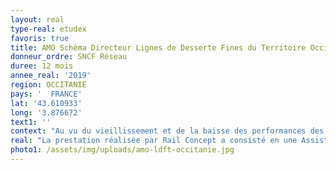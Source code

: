 ```yaml
---
layout: real
type-real: etudex
favoris: true
title: AMO Schéma Directeur Lignes de Desserte Fines du Territoire Occitanie
donneur_ordre: SNCF Réseau
duree: 12 mois
annee_real: '2019'
region: OCCITANIE
pays: '  FRANCE'
lat: '43.610933'
long: '3.876672'
text1: ''
context: "Au vu du vieillissement et de la baisse des performances des lignes de desserte fine du territoire, malgré les efforts significatifs consentis ces dernières années, il faut améliorer encore la qualité de service, dans un contexte contraint budgétairement. Dans ce cadre la direction territoriale Occitanie de SNCF Réseau a lancé une étude de Schéma Directeur sur certaines lignes d’Occitanie pour répondre à plusieurs objectifs : effectuer un diagnostic de la ligne, de la socio-démographie du territoire et des contraintes environnementales, produire une étude d’exploitation sur l’évolution potentielle du service, proposer un programme de régénération et de développement. \r\n\nLes lignes concernées sont les suivantes :\r\n\n- Ligne de Toulouse à Latour-de-Carol,\r\n\n- Ligne de Perpignan à Villefranche – Vernet-les-Bains,\r\n\n- Ligne de Nîmes au Grau-du-Roi.\r\n\n- Lignes du Quart Nord Est de Toulouse (uniquement diagnostic et régénération)"
real: "La prestation réalisée par Rail Concept a consisté en une Assistance à Maitrise d’Ouvrage pour le pilotage du BE chargé de la production des Schémas Directeurs.\r\n\nLes missions réalisées sont les suivantes :\r\n\n- Pilotage de la prestation et de son avancement\r\n\n- Expertise des livrables produits par le BE en charge de l’étude du Schéma Directeur\r\n\n- Recueil des avis des différents métiers de SNCF Réseau sur les productions du BE en charge de l’étude."
photo1: /assets/img/uploads/amo-ldft-occitanie.jpg
---
```


